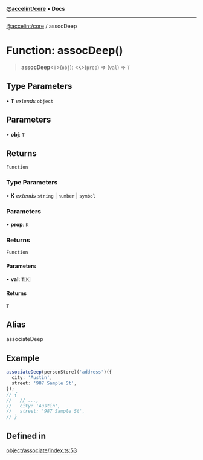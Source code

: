 [**@accelint/core**](../README.md) • **Docs**

***

[@accelint/core](../README.md) / assocDeep

# Function: assocDeep()

> **assocDeep**\<`T`\>(`obj`): \<`K`\>(`prop`) => (`val`) => `T`

## Type Parameters

• **T** *extends* `object`

## Parameters

• **obj**: `T`

## Returns

`Function`

### Type Parameters

• **K** *extends* `string` \| `number` \| `symbol`

### Parameters

• **prop**: `K`

### Returns

`Function`

#### Parameters

• **val**: `T`\[`K`\]

#### Returns

`T`

## Alias

associateDeep

## Example

```ts
associateDeep(personStore)('address')({
  city: 'Austin',
  street: '987 Sample St',
});
// {
//   // ...,
//   city: 'Austin',
//   street: '987 Sample St',
// }
```

## Defined in

[object/associate/index.ts:53](https://github.com/gohypergiant/standard-toolkit/blob/258694cea8ed8bbd956b3cf5da47c2c9debcf127/packages/core/src/object/associate/index.ts#L53)
